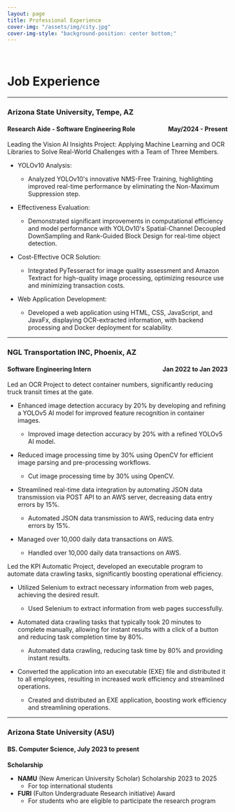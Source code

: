 ```yaml
---
layout: page
title: Professional Experience
cover-img: "/assets/img/city.jpg"
cover-img-style: "background-position: center bottom;"
---
```


<br/>

# Job Experience

---

### Arizona State University, Tempe, AZ

#### Research Aide - Software Engineering Role <span style="float: right;">May/2024 - Present</span>

Leading the Vision AI Insights Project: Applying Machine Learning and OCR Libraries to Solve Real-World Challenges with a Team of Three Members.

- YOLOv10 Analysis:

  - Analyzed YOLOv10's innovative NMS-Free Training, highlighting improved real-time performance by eliminating the Non-Maximum Suppression step.

- Effectiveness Evaluation:

  - Demonstrated significant improvements in computational efficiency and model performance with YOLOv10's Spatial-Channel Decoupled DownSampling and Rank-Guided Block Design for real-time object detection.

- Cost-Effective OCR Solution:

  - Integrated PyTesseract for image quality assessment and Amazon Textract for high-quality image processing, optimizing resource use and minimizing transaction costs.

- Web Application Development:
  - Developed a web application using HTML, CSS, JavaScript, and JavaFx, displaying OCR-extracted information, with backend processing and Docker deployment for scalability.

---

### NGL Transportation INC, Phoenix, AZ

#### Software Engineering Intern <span style="float: right;">Jan 2022 to Jan 2023</span>

Led an OCR Project to detect container numbers, significantly reducing truck transit times at the gate.

- Enhanced image detection accuracy by 20% by developing and refining a YOLOv5 AI model for improved feature recognition in container images.

  - Improved image detection accuracy by 20% with a refined YOLOv5 AI model.

- Reduced image processing time by 30% using OpenCV for efficient image parsing and pre-processing workflows.

  - Cut image processing time by 30% using OpenCV.

- Streamlined real-time data integration by automating JSON data transmission via POST API to an AWS server, decreasing data entry errors by 15%.

  - Automated JSON data transmission to AWS, reducing data entry errors by 15%.

- Managed over 10,000 daily data transactions on AWS.
  - Handled over 10,000 daily data transactions on AWS.

Led the KPI Automatic Project, developed an executable program to automate data crawling tasks, significantly boosting operational efficiency.

- Utilized Selenium to extract necessary information from web pages, achieving the desired result.

  - Used Selenium to extract information from web pages successfully.

- Automated data crawling tasks that typically took 20 minutes to complete manually, allowing for instant results with a click of a button and reducing task completion time by 80%.

  - Automated data crawling, reducing task time by 80% and providing instant results.

- Converted the application into an executable (EXE) file and distributed it to all employees, resulting in increased work efficiency and streamlined operations.
  - Created and distributed an EXE application, boosting work efficiency and streamlining operations.

---

### Arizona State University (ASU)

#### BS. Computer Science, July 2023 to present

**Scholarship**

- **NAMU** (New American University Scholar) Scholarship 2023 to 2025
  - For top international students
- **FURI** (Fulton Undergraduate Research initiative) Award
  - For students who are eligible to participate the research program
